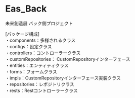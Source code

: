 # Eas_Back
未来創造展 バック側プロジェクト

[パッケージ構成]  
・components：多様されるクラス  
・configs：設定クラス  
・controllers：コントローラークラス  
・customRepositories： CustomRepositoryインターフェース  
・entities：エンティティクラス  
・forms：フォームクラス  
・impls：CustomRepositoryインターフェース実装クラス  
・repositories：レポジトリクラス  
・rests：Restコントローラークラス   
